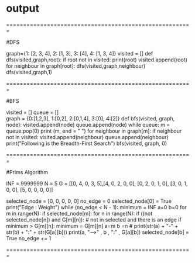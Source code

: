 # output


=======================================================

#DFS

graph={1: [2, 3, 4], 2: [1, 3], 3: [4], 4: [1, 3, 4]}
visited = []
def dfs(visited,graph,root):
  if root not in visited:
    print(root)
    visited.append(root)
    for neighbour in graph[root]:
      dfs(visited,graph,neighbour)
dfs(visited,graph,1)



=======================================================

#BFS

visited = [] 
queue = []     
graph = {0:[1,2,3], 1:[0,2], 2:[0,1,4], 3:[0], 4:[2]}
def bfs(visited, graph, node): 
  visited.append(node)
  queue.append(node)
  while queue:
    m = queue.pop(0) 
    print (m, end = " ") 
    for neighbour in graph[m]:
      if neighbour not in visited:
        visited.append(neighbour)
        queue.append(neighbour)
print("Following is the Breadth-First Search")
bfs(visited, graph, 0)

=======================================================

#Prims Algorithm

INF = 9999999
N = 5
G = [[0, 4, 0, 3, 5],[4, 0, 2, 0, 0], [0, 2, 0, 1, 0], [3, 0, 1, 0, 0], [5, 0, 0, 0, 0]]

selected_node = [0, 0, 0, 0, 0] 
no_edge = 0
selected_node[0] = True
print("Edge : Weight") 
while (no_edge < N - 1):
    minimum = INF 
    a=0
    b=0
    for m in range(N):
        if selected_node[m]: 
            for n in range(N):
                if ((not selected_node[n]) and G[m][n]): # not in selected and there is an edge
                    if minimum > G[m][n]:
                        minimum = G[m][n] 
                        a=m
                        b =n
    # print(str(a) + "-" + str(b) + ":" + str(G[a][b]))
    print(a, "-->" , b , ":" , G[a][b])
    selected_node[b] = True 
    no_edge += 1



=======================================================
